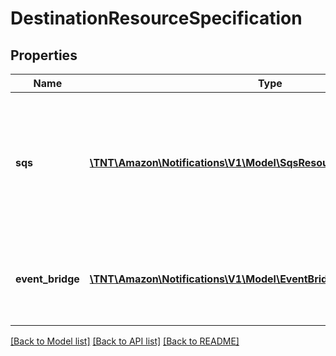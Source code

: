 # DestinationResourceSpecification

## Properties
Name | Type | Description | Notes
------------ | ------------- | ------------- | -------------
**sqs** | [**\TNT\Amazon\Notifications\V1\Model\SqsResource**](SqsResource.md) | The information required to create an Amazon Simple Queue Service (SQS) queue destination. | [optional] 
**event_bridge** | [**\TNT\Amazon\Notifications\V1\Model\EventBridgeResourceSpecification**](EventBridgeResourceSpecification.md) | The information required to create an Amazon EventBridge destination. | [optional] 

[[Back to Model list]](../README.md#documentation-for-models) [[Back to API list]](../README.md#documentation-for-api-endpoints) [[Back to README]](../README.md)


